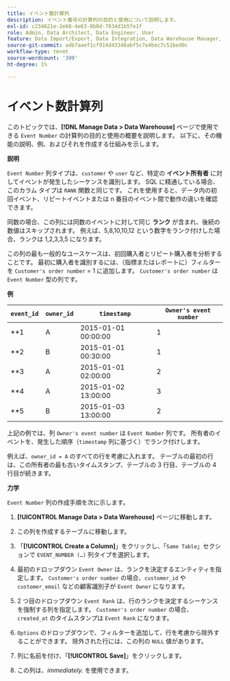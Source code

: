 ```yaml
---
title: イベント数計算列
description: イベント番号の計算列の目的と使用について説明します。
exl-id: c234621e-2e68-4e63-8b0d-7034d1b5fe1f
role: Admin, Data Architect, Data Engineer, User
feature: Data Import/Export, Data Integration, Data Warehouse Manager, Commerce Tables
source-git-commit: adb7aaef1cf914d43348abf5c7e4bec7c51bed0c
workflow-type: tm+mt
source-wordcount: '399'
ht-degree: 1%

---
```


# イベント数計算列

このトピックでは、**[!DNL Manage Data > Data Warehouse]** ページで使用できる `Event Number` の計算列の目的と使用の概要を説明します。 以下に、その機能の説明、例、およびそれを作成する仕組みを示します。

**説明**

`Event Number` 列タイプは、`customer` や `user` など、特定の **イベント所有者** に対してイベントが発生したシーケンスを識別します。 SQL に精通している場合、このカラム タイプは `RANK` 関数と同じです。 これを使用すると、データ内の初回イベント、リピートイベントまたは n 番目のイベント間で動作の違いを確認できます。

同数の場合、この列には同数のイベントに対して同じ **ランク** が含まれ、後続の数値はスキップされます。 例えば、5,8,10,10,12 という数字をランク付けした場合、ランクは 1,2,3,3,5 になります。

この列の最も一般的なユースケースは、初回購入者とリピート購入者を分析することです。 最初に購入者を識別するには、（指標またはレポートに）フィルターを `Customer's order number` = 1 に追加します。 `Customer's order number` は `Event Number` 型の列です。

**例**

| **`event_id`** | **`owner_id`** | **`timestamp`** | **`Owner's event number`** |
|--- |--- |--- |--- |
| **1 | A | 2015-01-01 00:00:00 | 1 |
| **2 | B | 2015-01-01 00:30:00 | 1 |
| **3 | A | 2015-01-01 02:00:00 | 2 |
| **4 | A | 2015-01-02 13:00:00 | 3 |
| **5 | B | 2015-01-03 13:00:00 | 2 |

上記の例では、列 `Owner's event number` は `Event Number` 列です。 所有者のイベントを、発生した順序（`timestamp` 列に基づく）でランク付けします。

例えば、`owner_id = A` のすべての行を考慮に入れます。 テーブルの最初の行は、この所有者の最も古いタイムスタンプ、テーブルの 3 行目、テーブルの 4 行目が続きます。

**力学**

`Event Number` 列の作成手順を次に示します。

1. **[!UICONTROL Manage Data > Data Warehouse]** ページに移動します。

1. この列を作成するテーブルに移動します。

1. 「**[!UICONTROL Create a Column]**」をクリックし、「`Same Table`」セクションで `EVENT_NUMBER (…)` 列タイプを選択します。

1. 最初のドロップダウン `Event Owner` は、ランクを決定するエンティティを指定します。 `Customer's order number` の場合、`customer_id` や `customer_email` などの顧客識別子が `Event Owner` になります。

1. 2 つ目のドロップダウン `Event Rank` は、行のランクを決定するシーケンスを強制する列を指定します。 `Customer's order number` の場合、`created_at` のタイムスタンプは `Event Rank` になります。

1. `Options` のドロップダウンで、フィルターを追加して、行を考慮から除外することができます。 除外された行には、この列の `NULL` 値があります。

1. 列に名前を付け、「**[!UICONTROL Save]**」をクリックします。

1. この列は、_immediately._ を使用できます。
